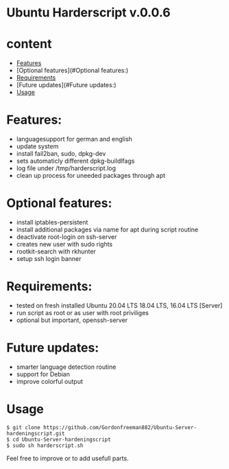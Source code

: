# Ubuntu Harderscript v.0.0.6

# content
* [Features](#Features:)
* [Optional features](#Optional features:)
* [Requirements](#Requirements:)
* [Future updates](#Future updates:)
* [Usage](#Usage)

# Features:
- languagesupport for german and english
- update system
- install fail2ban, sudo, dpkg-dev
- sets automaticly different dpkg-buildlfags
- log file under /tmp/harderscript.log
- clean up process for uneeded packages through apt

# Optional features:
- install iptables-persistent
- install additional packages via name for apt during script routine
- deactivate root-login on ssh-server
- creates new user with sudo rights
- rootkit-search with rkhunter
- setup ssh login banner

# Requirements:
- tested on fresh installed Ubuntu 20.04 LTS 18.04 LTS, 16.04 LTS [Server]
- run script as root or as user with root priviliges
- optional but important, openssh-server

# Future updates:
- smarter language detection routine
- support for Debian
- improve colorful output

# Usage

```
$ git clone https://github.com/Gordonfreeman882/Ubuntu-Server-hardeningscript.git
$ cd Ubuntu-Server-hardeningscript
$ sudo sh harderscript.sh
```

Feel free to improve or to add usefull parts.
